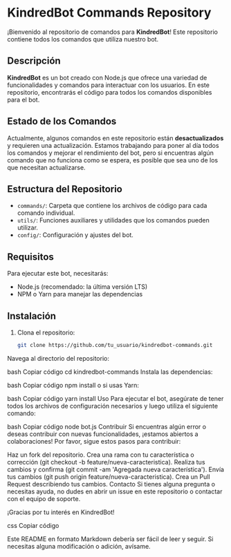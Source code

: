 # KindredBot Commands Repository

¡Bienvenido al repositorio de comandos para **KindredBot**! Este repositorio contiene todos los comandos que utiliza nuestro bot.

## Descripción

**KindredBot** es un bot creado con Node.js que ofrece una variedad de funcionalidades y comandos para interactuar con los usuarios. En este repositorio, encontrarás el código para todos los comandos disponibles para el bot.

## Estado de los Comandos

Actualmente, algunos comandos en este repositorio están **desactualizados** y requieren una actualización. Estamos trabajando para poner al día todos los comandos y mejorar el rendimiento del bot, pero si encuentras algún comando que no funciona como se espera, es posible que sea uno de los que necesitan actualizarse.

## Estructura del Repositorio

- `commands/`: Carpeta que contiene los archivos de código para cada comando individual.
- `utils/`: Funciones auxiliares y utilidades que los comandos pueden utilizar.
- `config/`: Configuración y ajustes del bot.

## Requisitos

Para ejecutar este bot, necesitarás:

- Node.js (recomendado: la última versión LTS)
- NPM o Yarn para manejar las dependencias

## Instalación

1. Clona el repositorio:

   ```bash
   git clone https://github.com/tu_usuario/kindredbot-commands.git
Navega al directorio del repositorio:

bash
Copiar código
cd kindredbot-commands
Instala las dependencias:

bash
Copiar código
npm install
o si usas Yarn:

bash
Copiar código
yarn install
Uso
Para ejecutar el bot, asegúrate de tener todos los archivos de configuración necesarios y luego utiliza el siguiente comando:

bash
Copiar código
node bot.js
Contribuir
Si encuentras algún error o deseas contribuir con nuevas funcionalidades, ¡estamos abiertos a colaboraciones! Por favor, sigue estos pasos para contribuir:

Haz un fork del repositorio.
Crea una rama con tu característica o corrección (git checkout -b feature/nueva-caracteristica).
Realiza tus cambios y confirma (git commit -am 'Agregada nueva característica').
Envía tus cambios (git push origin feature/nueva-caracteristica).
Crea un Pull Request describiendo tus cambios.
Contacto
Si tienes alguna pregunta o necesitas ayuda, no dudes en abrir un issue en este repositorio o contactar con el equipo de soporte.

¡Gracias por tu interés en KindredBot!

css
Copiar código

Este README en formato Markdown debería ser fácil de leer y seguir. Si necesitas alguna modificación o adición, avísame.


